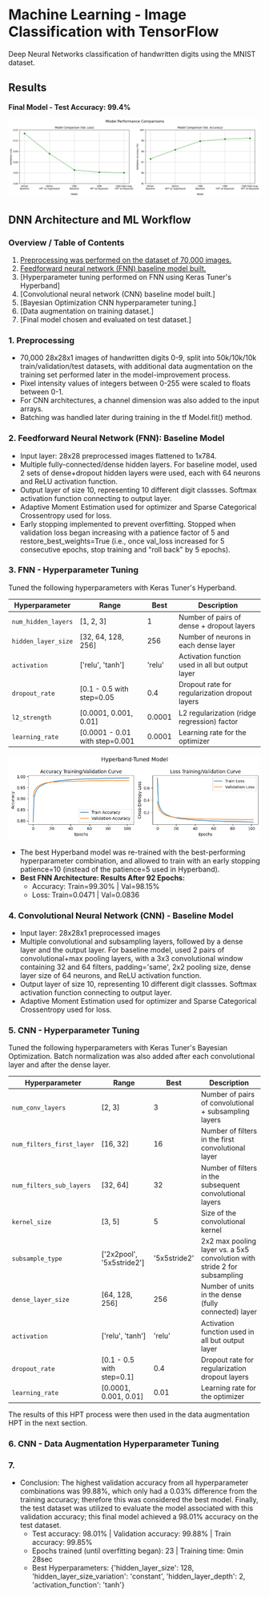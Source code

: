 # Machine Learning - Image Classification with TensorFlow
Deep Neural Networks classification of handwritten digits using the MNIST dataset.

## Results
**Final Model - Test Accuracy: 99.4%**

<img src="assets/img/model-comparisons.png">

## DNN Architecture and ML Workflow

### Overview / Table of Contents
1) [Preprocessing was performed on the dataset of 70,000 images.](#1-preprocessing)
2) [Feedforward neural network (FNN) baseline model built.](#2-feedforward-neural-network-fnn-baseline-model)
3) [Hyperparameter tuning performed on FNN using Keras Tuner's Hyperband]
4) [Convolutional neural network (CNN) baseline model built.]
5) [Bayesian Optimization CNN hyperparameter tuning.]
6) [Data augmentation on training dataset.]
7) [Final model chosen and evaluated on test dataset.]

### 1. Preprocessing
- 70,000 28x28x1 images of handwritten digits 0-9, split into 50k/10k/10k train/validation/test datasets, with additional data augmentation on the training set performed later in the model-improvement process.
- Pixel intensity values of integers between 0-255 were scaled to floats between 0-1.
- For CNN architectures, a channel dimension was also added to the input arrays.
- Batching was handled later during training in the tf Model.fit() method.

### 2. Feedforward Neural Network (FNN): Baseline Model
- Input layer: 28x28 preprocessed images flattened to 1x784.
- Multiple fully-connected/dense hidden layers. For baseline model, used 2 sets of dense+dropout hidden layers were used, each with 64 neurons and ReLU activation function.
- Output layer of size 10, representing 10 different digit classses. Softmax activation function connecting to output layer.
- Adaptive Moment Estimation used for optimizer and Sparse Categorical Crossentropy used for loss.
- Early stopping implemented to prevent overfitting. Stopped when validation loss began increasing with a patience factor of 5 and restore_best_weights=True (i.e., once val_loss increased for 5 consecutive epochs, stop training and "roll back" by 5 epochs).

### 3. FNN - Hyperparameter Tuning
Tuned the following hyperparameters with Keras Tuner's Hyperband.

| Hyperparameter            | Range                          | Best   | Description |
|---------------------------|--------------------------------|--------|-------------|
| `num_hidden_layers`       | [1, 2, 3]                      | 1      | Number of pairs of dense + dropout layers |
| `hidden_layer_size`       | [32, 64, 128, 256]             | 256    | Number of neurons in each dense layer |
| `activation`              | ['relu', 'tanh']               | 'relu' | Activation function used in all but output layer |
| `dropout_rate`            | [0.1 - 0.5 with step=0.05      | 0.4    | Dropout rate for regularization dropout layers |
| `l2_strength`             | [0.0001, 0.001, 0.01]          | 0.0001 | L2 regularization (ridge regression) factor |
| `learning_rate`           | [0.0001 - 0.01 with step=0.001 | 0.0001 | Learning rate for the optimizer |
 
<img src="assets/img/training-curve-dense-hpt.png">

- The best Hyperband model was re-trained with the best-performing hyperparameter combination, and allowed to train with an early stopping patience=10 (instead of the patience=5 used in Hyperband).
- **Best FNN Architecture: Results After 92 Epochs:**
  - Accuracy: Train=99.30% | Val=98.15%
  - Loss: Train=0.0471 | Val=0.0836
 
### 4. Convolutional Neural Network (CNN) - Baseline Model
- Input layer: 28x28x1 preprocessed images
- Multiple convolutional and subsampling layers, followed by a dense layer and the output layer. For baseline model, used 2 pairs of convolutional+max pooling layers, with a 3x3 convolutional window containing 32 and 64 filters, padding='same', 2x2 pooling size, dense layer size of 64 neurons, and ReLU activation function.
- Output layer of size 10, representing 10 different digit classses. Softmax activation function connecting to output layer.
- Adaptive Moment Estimation used for optimizer and Sparse Categorical Crossentropy used for loss.

### 5. CNN - Hyperparameter Tuning
Tuned the following hyperparameters with Keras Tuner's Bayesian Optimization. Batch normalization was also added after each convolutional layer and after the dense layer.

| Hyperparameter            | Range                      | Best         | Description |
|---------------------------|----------------------------|--------------|-------------|
| `num_conv_layers`         | [2, 3]                     | 3            | Number of pairs of convolutional + subsampling layers |
| `num_filters_first_layer` | [16, 32]                   | 16           | Number of filters in the first convolutional layer |
| `num_filters_sub_layers`  | [32, 64]                   | 32           | Number of filters in the subsequent convolutional layers |
| `kernel_size`             | [3, 5]                     | 5            | Size of the convolutional kernel |
| `subsample_type`          | ['2x2pool', '5x5stride2']  | '5x5stride2' | 2x2 max pooling layer vs. a 5x5 convolution with stride 2 for subsampling |
| `dense_layer_size`        | [64, 128, 256]             | 256          | Number of units in the dense (fully connected) layer |
| `activation`              | ['relu', 'tanh']           | 'relu'       | Activation function used in all but output layer |
| `dropout_rate`            | [0.1 - 0.5 with step=0.1]  | 0.4          | Dropout rate for regularization dropout layers |
| `learning_rate`           | [0.0001, 0.001, 0.01]      | 0.01         | Learning rate for the optimizer |

The results of this HPT process were then used in the data augmentation HPT in the next section.

### 6. CNN - Data Augmentation Hyperparameter Tuning


### 7. 

- Conclusion: The highest validation accuracy from all hyperparameter combinations was 99.88%, which only had a 0.03% difference from the training accuracy; therefore this was considered the best model. Finally, the test dataset was utilized to evaluate the model associated with this validation accuracy; this final model achieved a 98.01% accuracy on the test dataset.
  - Test accuracy: 98.01% | Validation accuracy: 99.88% | Train accuracy: 99.85%
  - Epochs trained (until overfitting began): 23 | Training time: 0min 28sec
  - Best Hyperparameters: {'hidden_layer_size': 128, 'hidden_layer_size_variation': 'constant', 'hidden_layer_depth': 2, 'activation_function': 'tanh'}
